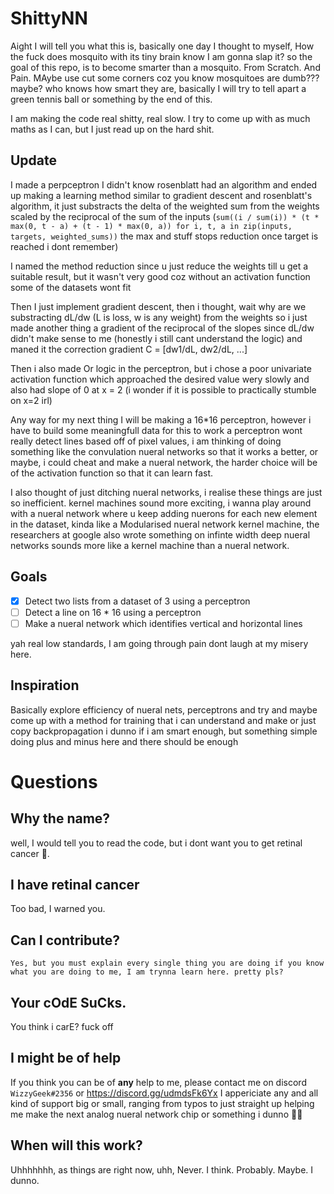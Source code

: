 # ShittyNN

Aight I will tell you what this is, basically one day I thought to myself, How the fuck does mosquito with its tiny brain
know I am gonna slap it? so the goal of this repo, is to become smarter than a mosquito. From Scratch. And Pain. MAybe use cut some
corners coz you know mosquitoes are dumb??? maybe? who knows how smart they are, basically I will try to tell apart a green tennis ball
or something by the end of this.

I am making the code real shitty, real slow.
I try to come up with as much maths as I can, but I just read up on the hard shit.

## Update

I made a perpceptron I didn't know rosenblatt had an algorithm and ended up making a learning method similar to gradient descent and
rosenblatt's algorithm, it just substracts the delta of the weighted sum from the weights scaled by the reciprocal of the sum of the inputs
(`sum((i / sum(i)) * (t * max(0, t - a) + (t - 1) * max(0, a)) for i, t, a in zip(inputs, targets, weighted_sums))` the max and stuff stops
reduction once target is reached i dont remember)

I named the method reduction since u just reduce the weights till u get a suitable result, but it wasn't very good coz without an activation function some of the datasets wont fit

Then I just implement gradient descent, then i thought, wait why are we substracting dL/dw (L is loss, w is any weight) from the weights
so i just made another thing a gradient of the reciprocal of the slopes since dL/dw didn't make sense to me (honestly i still cant understand the logic) and maned it the correction gradient C = [dw1/dL, dw2/dL, ...]

Then i also made Or logic in the perceptron, but i chose a poor univariate activation function which approached the desired value wery slowly
and also had slope of 0 at x = 2 (i wonder if it is possible to practically stumble on x=2 irl)

Any way for my next thing I will be making a 16*16 perceptron, however i have to build some meaningfull data for this to work
a perceptron wont really detect lines based off of pixel values, i am thinking of doing something like the convulation nueral networks so that
it works a better, or maybe, i could cheat and make a nueral network, the harder choice will be of the activation function so that it can
learn fast.

I also thought of just ditching nueral networks, i realise these things are just so inefficient. kernel machines sound more exciting,
i wanna play around with a nueral network where u keep adding nuerons for each new element in the dataset, kinda like a Modularised nueral
network kernel machine, the researchers at google also wrote something on infinte width deep nueral networks sounds more like a kernel machine
than a nueral network.

## Goals
 - [x] Detect two lists from a dataset of 3 using a perceptron
 - [ ] Detect a line on 16 * 16 using a perceptron
 - [ ] Make a nueral network which identifies vertical and horizontal lines

yah real low standards, I am going through pain dont laugh at my misery here.

## Inspiration

Basically explore efficiency of nueral nets, perceptrons and try and maybe come up with a method for training that i can understand and make
or just copy backpropagation i dunno if i am smart enough, but something simple doing plus and minus here and there should be enough

# Questions

## Why the name?

well, I would tell you to read the code, but i dont want you to get retinal cancer 🥺.

## I have retinal cancer

Too bad, I warned you.

## Can I contribute?
    Yes, but you must explain every single thing you are doing if you know what you are doing to me, I am trynna learn here. pretty pls?

## Your cOdE SuCks.

You think i carE? fuck off

## I might be of help

If you think you can be of **any** help to me, please contact me on discord `WizzyGeek#2356` or https://discord.gg/udmdsFk6Yx
I appericiate any and all kind of support big or small, ranging from typos to just straight up helping me make
the next analog nueral network chip or something i dunno 🤷‍♂️

## When will this work?

Uhhhhhhh, as things are right now, uhh, Never. I think. Probably. Maybe. I dunno.

